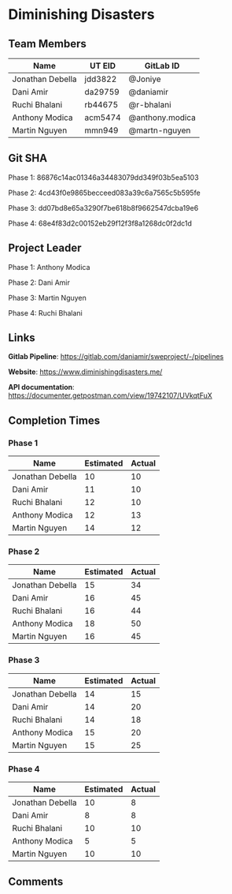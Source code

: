 # Diminishing Disasters

## Team Members

| Name                 | UT EID  | GitLab ID       |
| -------------------- | ------- | --------------- |
| Jonathan Debella     | jdd3822 | @Joniye         |
| Dani Amir            | da29759 | @daniamir       |
| Ruchi Bhalani        | rb44675 | @r-bhalani      |
| Anthony Modica       | acm5474 | @anthony.modica |
| Martin Nguyen        | mmn949  | @martn-nguyen   |

## Git SHA

Phase 1: 86876c14ac01346a34483079dd349f03b5ea5103

Phase 2: 4cd43f0e9865becceed083a39c6a7565c5b595fe

Phase 3: dd07bd8e65a3290f7be618b8f9662547dcba19e6

Phase 4: 68e4f83d2c00152eb29f12f3f8a1268dc0f2dc1d

## Project Leader

Phase 1: Anthony Modica

Phase 2: Dani Amir

Phase 3: Martin Nguyen

Phase 4: Ruchi Bhalani

## Links
**Gitlab Pipeline**:    https://gitlab.com/daniamir/sweproject/-/pipelines

**Website**:            https://www.diminishingdisasters.me/

**API documentation**:  https://documenter.getpostman.com/view/19742107/UVkqtFuX

## Completion Times

### Phase 1

| Name                 | Estimated | Actual |
| -------------------- | --------- | ------ |
| Jonathan Debella     | 10        | 10     |
| Dani Amir            | 11        | 10     |
| Ruchi Bhalani        | 12        | 10     |
| Anthony Modica       | 12        | 13     |
| Martin Nguyen        | 14        | 12     |

### Phase 2

| Name                 | Estimated | Actual |
| -------------------- | --------- | ------ |
| Jonathan Debella     | 15        | 34     |
| Dani Amir            | 16        | 45     |
| Ruchi Bhalani        | 16        | 44     |
| Anthony Modica       | 18        | 50     |
| Martin Nguyen        | 16        | 45     |

### Phase 3

| Name                 | Estimated | Actual |
| -------------------- | --------- | ------ |
| Jonathan Debella     | 14        | 15     |
| Dani Amir            | 14        | 20     |
| Ruchi Bhalani        | 14        | 18     |
| Anthony Modica       | 15        | 20     |
| Martin Nguyen        | 15        | 25     |

### Phase 4

| Name                 | Estimated | Actual |
| -------------------- | --------- | ------ |
| Jonathan Debella     | 10        | 8      |
| Dani Amir            | 8         | 8      |
| Ruchi Bhalani        | 10        | 10     |
| Anthony Modica       | 5         | 5      |
| Martin Nguyen        | 10        | 10     |


## Comments
